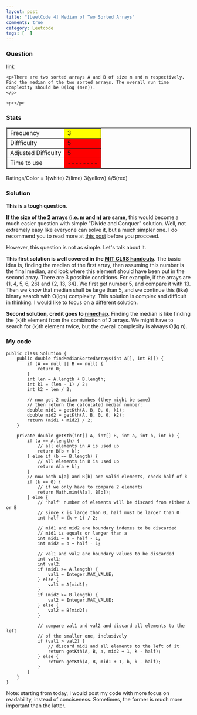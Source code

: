 ```yaml
---
layout: post
title: "[LeetCode 4] Median of Two Sorted Arrays"
comments: true
category: Leetcode
tags: [  ]
---
```


### Question 

[link](https://oj.leetcode.com/problems/median-of-two-sorted-arrays/)

<div class="question-content">
    <p></p>
    
    <p>There are two sorted arrays A and B of size m and n respectively. Find the median of the two sorted arrays. The overall run time complexity should be O(log (m+n)).
    </p>
    
    <p></p>
</div>

### Stats

<table border="2">
	<tr>
		<td>Frequency</td>
		<td bgcolor="yellow">3</td>
	</tr>
	<tr>
		<td>Diffficulty</td>
		<td bgcolor="red">5</td>
	</tr>
	<tr>
		<td>Adjusted Difficulty</td>
		<td bgcolor="red">5</td>
	</tr>
	<tr>
		<td>Time to use</td>
		<td bgcolor="red">--------</td>
	</tr>
</table>

Ratings/Color = 1(white) 2(lime) 3(yellow) 4/5(red)

### Solution

__This is a tough question__. 

__If the size of the 2 arrays (i.e. m and n) are same__, this would become a much easier question with simple "Divide and Conquer" solution. Well, not extremely easy like everyone can solve it, but a much simpler one. I do recommend you to read more at [this post](http://www.geeksforgeeks.org/median-of-two-sorted-arrays/) before you procceed. 

However, this question is not as simple. Let's talk about it. 

__This first solution is well covered in the [MIT CLRS handouts](http://www2.myoops.org/course_material/mit/NR/rdonlyres/Electrical-Engineering-and-Computer-Science/6-046JFall-2005/30C68118-E436-4FE3-8C79-6BAFBB07D935/0/ps9sol.pdf)__. The basic idea is, finding the median of the first array, then assuming this number is the final median, and look where this element should have been put in the second array. There are 3 possible conditions. For example, if the arrays are {1, 4, 5, 6, 26} and {2, 13, 34}. We first get number 5, and compare it with 13. Then we know that median shall be large than 5, and we continue this (like) binary search with O(lgn) complexity. This solution is complex and difficult in thinking. I would like to focus on a different solution. 

__Second solution, credit goes to [ninechap](http://answer.ninechapter.com/solutions/median-of-two-sorted-arrays/)__. Finding the median is like finding the (k)th element from the combination of 2 arrays. We might have to search for (k)th element twice, but the overall complexity is always O(lg n). 

### My code 

    public class Solution {
        public double findMedianSortedArrays(int A[], int B[]) {
            if (A == null || B == null) {
                return 0;
            }
            int len = A.length + B.length;
            int k1 = (len - 1) / 2;
            int k2 = len / 2;

            // now get 2 median numbes (they might be same)
            // then return the calculated median number:
            double mid1 = getKth(A, B, 0, 0, k1);
            double mid2 = getKth(A, B, 0, 0, k2);
            return (mid1 + mid2) / 2;
        }

        private double getKth(int[] A, int[] B, int a, int b, int k) {
            if (a == A.length) {
                // all elements in A is used up
                return B[b + k];
            } else if (b == B.length) {
                // all elements in B is used up
                return A[a + k];
            }
            // now both A[a] and B[b] are valid elements, check half of k
            if (k == 0) {
                // if we only have to compare 2 elements
                return Math.min(A[a], B[b]);
            } else {
                // 'half' number of elements will be discard from either A or B
                // since k is large than 0, half must be larger than 0
                int half = (k + 1) / 2;

                // mid1 and mid2 are boundary indexes to be discarded
                // mid1 is equals or larger than a
                int mid1 = a + half - 1;
                int mid2 = b + half - 1;

                // val1 and val2 are boundary values to be discarded
                int val1;
                int val2;
                if (mid1 >= A.length) {
                    val1 = Integer.MAX_VALUE;
                } else {
                    val1 = A[mid1];
                }
                if (mid2 >= B.length) {
                    val2 = Integer.MAX_VALUE;
                } else {
                    val2 = B[mid2];
                }

                // compare val1 and val2 and discard all elements to the left 
                // of the smaller one, inclusively
                if (val1 > val2) {
                    // discard mid2 and all elements to the left of it
                    return getKth(A, B, a, mid2 + 1, k - half);
                } else {
                    return getKth(A, B, mid1 + 1, b, k - half);
                }
            }
        }
    }

Note: starting from today, I would post my code with more focus on readability, instead of conciseness. Sometimes, the former is much more important than the latter. 
